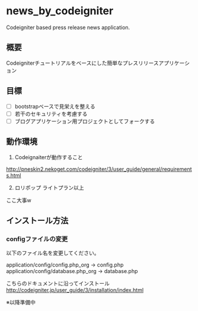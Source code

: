 # news_by_codeigniter
Codeigniter based press release news application.

## 概要
Codeigniterチュートリアルをベースにした簡単なプレスリリースアプリケーション

## 目標
- [ ] bootstrapベースで見栄えを整える
- [ ] 若干のセキュリティを考慮する
- [ ] ブログアプリケーション用プロジェクトとしてフォークする

## 動作環境
1. Codeignaiterが動作すること

http://pneskin2.nekoget.com/codeigniter/3/user_guide/general/requirements.html

2. ロリポップ ライトプラン以上

ここ大事w

## インストール方法
### configファイルの変更
以下のファイル名を変更してください。

application/config/config.php_org -> config.php
application/config/database.php_org -> database.php

こちらのドキュメントに沿ってインストール
http://codeigniter.jp/user_guide/3/installation/index.html

※以降準備中
